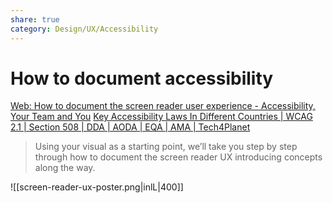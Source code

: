 ```yaml
---
share: true
category: Design/UX/Accessibility
---
```

# How to document accessibility

[Web: How to document the screen reader user experience - Accessibility, Your Team and You](https://bbc.github.io/accessibility-news-and-you/guides/screen-reader-ux.html)
[Key Accessibility Laws In Different Countries | WCAG 2.1 | Section 508 | DDA | AODA | EQA | AMA | Tech4Planet](https://www.tech4planet.com/key-accessibility-laws-in-different-countries-wcag-2-1-section-508-dda-aoda-eqa-ama/)


 > Using your visual as a starting point, we’ll take you step by step through how to document the screen reader UX introducing concepts along the way.  
 
![[screen-reader-ux-poster.png|inlL|400]] 



